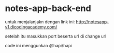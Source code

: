 # notes-app-back-end
untuk menjalanjakn dengan link ini:
http://notesapp-v1.dicodingacademy.com/ 

setelah itu masukkan port beserta url di change url

code ini menggunkan @hapi/hapi
